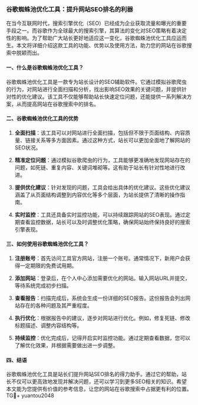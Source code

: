 ### 谷歌蜘蛛池优化工具：提升网站SEO排名的利器

在当今互联网时代，搜索引擎优化（SEO）已经成为企业获取流量和曝光的重要手段之一。而谷歌作为全球最大的搜索引擎，其算法的变化对SEO策略有着决定性的影响。为了帮助广大站长更好地适应这一变化，谷歌蜘蛛池优化工具应运而生。本文将详细介绍这款工具的功能、优势以及使用方法，助力您的网站在谷歌搜索中脱颖而出。

#### 一、什么是谷歌蜘蛛池优化工具？

谷歌蜘蛛池优化工具是一款专为站长设计的SEO辅助软件。它通过模拟谷歌爬虫的行为，对网站进行全面扫描和分析，找出影响SEO效果的关键问题，并提供针对性的优化建议。该工具不仅能够帮助站长快速定位问题，还能提供一系列解决方案，从而提高网站在谷歌搜索中的排名。

#### 二、谷歌蜘蛛池优化工具的优势

1. **全面扫描**：该工具可以对网站进行全面扫描，包括但不限于页面结构、内容质量、链接关系等多方面因素。通过这种方式，站长可以更加全面地了解网站的SEO状况。
   
2. **精准定位问题**：通过模拟谷歌爬虫的行为，工具能够更准确地发现网站存在的问题，如死链、重复内容、关键词堆砌等。这有助于站长有针对性地进行改进。
   
3. **提供优化建议**：针对发现的问题，工具会给出具体的优化建议。这些优化建议涵盖了从页面结构调整到内容优化等多个层面，为站长提供了清晰的操作指南。
   
4. **实时监控**：工具还具备实时监控功能，可以持续跟踪网站的SEO表现。通过定期查看监控数据，站长可以及时调整优化策略，确保网站始终保持良好的搜索引擎表现。

#### 三、如何使用谷歌蜘蛛池优化工具？

1. **注册账号**：首先访问工具官方网站，注册一个账号。通常情况下，新用户会获得一定期限的免费试用期。
   
2. **添加网站**：登录后，在个人中心添加需要优化的网站。输入网站URL并提交，等待系统完成初步扫描。
   
3. **查看报告**：扫描完成后，系统会生成一份详细的SEO报告。这份报告会列出网站存在的各种问题及其严重程度。
   
4. **执行优化**：根据报告中的建议，逐步对网站进行优化。例如，修复死链、修改标题描述、调整内容结构等。
   
5. **持续监控**：优化完成后，记得开启实时监控功能。通过定期查看数据，您可以了解优化效果，并根据需要做出进一步调整。

#### 四、结语

谷歌蜘蛛池优化工具是站长们提升网站SEO排名的得力助手。通过它的帮助，站长不仅可以更高效地发现并解决问题，还可以学习到更多SEO相关的知识。希望本文能为您提供有价值的参考信息，让您的网站在谷歌搜索中占据更有利的位置。TG💪+ yuantou2048